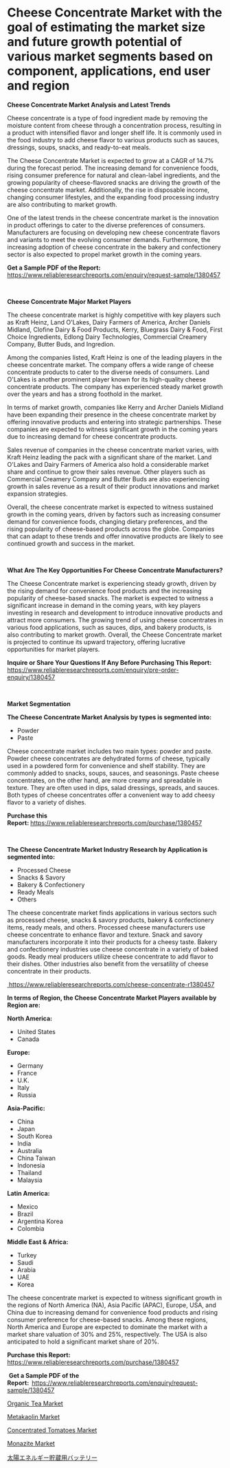 <p><h1>Cheese Concentrate Market with the goal of estimating the market size and future growth potential of various market segments based on component, applications, end user and region</h1></p><p><strong>Cheese Concentrate Market Analysis and Latest Trends</strong></p>
<p><p>Cheese concentrate is a type of food ingredient made by removing the moisture content from cheese through a concentration process, resulting in a product with intensified flavor and longer shelf life. It is commonly used in the food industry to add cheese flavor to various products such as sauces, dressings, soups, snacks, and ready-to-eat meals.</p><p>The Cheese Concentrate Market is expected to grow at a CAGR of 14.7% during the forecast period. The increasing demand for convenience foods, rising consumer preference for natural and clean-label ingredients, and the growing popularity of cheese-flavored snacks are driving the growth of the cheese concentrate market. Additionally, the rise in disposable income, changing consumer lifestyles, and the expanding food processing industry are also contributing to market growth.</p><p>One of the latest trends in the cheese concentrate market is the innovation in product offerings to cater to the diverse preferences of consumers. Manufacturers are focusing on developing new cheese concentrate flavors and variants to meet the evolving consumer demands. Furthermore, the increasing adoption of cheese concentrate in the bakery and confectionery sector is also expected to propel market growth in the coming years.</p></p>
<p><strong>Get a Sample PDF of the Report:&nbsp;</strong> <a href="https://www.reliableresearchreports.com/enquiry/request-sample/1380457">https://www.reliableresearchreports.com/enquiry/request-sample/1380457</a></p>
<p>&nbsp;</p>
<p><strong>Cheese Concentrate Major Market Players</strong></p>
<p><p>The cheese concentrate market is highly competitive with key players such as Kraft Heinz, Land O'Lakes, Dairy Farmers of America, Archer Daniels Midland, Clofine Dairy & Food Products, Kerry, Bluegrass Dairy & Food, First Choice Ingredients, Edlong Dairy Technologies, Commercial Creamery Company, Butter Buds, and Ingredion. </p><p>Among the companies listed, Kraft Heinz is one of the leading players in the cheese concentrate market. The company offers a wide range of cheese concentrate products to cater to the diverse needs of consumers. Land O'Lakes is another prominent player known for its high-quality cheese concentrate products. The company has experienced steady market growth over the years and has a strong foothold in the market.</p><p>In terms of market growth, companies like Kerry and Archer Daniels Midland have been expanding their presence in the cheese concentrate market by offering innovative products and entering into strategic partnerships. These companies are expected to witness significant growth in the coming years due to increasing demand for cheese concentrate products.</p><p>Sales revenue of companies in the cheese concentrate market varies, with Kraft Heinz leading the pack with a significant share of the market. Land O'Lakes and Dairy Farmers of America also hold a considerable market share and continue to grow their sales revenue. Other players such as Commercial Creamery Company and Butter Buds are also experiencing growth in sales revenue as a result of their product innovations and market expansion strategies.</p><p>Overall, the cheese concentrate market is expected to witness sustained growth in the coming years, driven by factors such as increasing consumer demand for convenience foods, changing dietary preferences, and the rising popularity of cheese-based products across the globe. Companies that can adapt to these trends and offer innovative products are likely to see continued growth and success in the market.</p></p>
<p>&nbsp;</p>
<p><strong>What Are The Key Opportunities For Cheese Concentrate Manufacturers?</strong></p>
<p><p>The Cheese Concentrate market is experiencing steady growth, driven by the rising demand for convenience food products and the increasing popularity of cheese-based snacks. The market is expected to witness a significant increase in demand in the coming years, with key players investing in research and development to introduce innovative products and attract more consumers. The growing trend of using cheese concentrates in various food applications, such as sauces, dips, and bakery products, is also contributing to market growth. Overall, the Cheese Concentrate market is projected to continue its upward trajectory, offering lucrative opportunities for market players.</p></p>
<p><strong>Inquire or Share Your Questions If Any Before Purchasing This Report:</strong> <a href="https://www.reliableresearchreports.com/enquiry/pre-order-enquiry/1380457">https://www.reliableresearchreports.com/enquiry/pre-order-enquiry/1380457</a></p>
<p>&nbsp;</p>
<p><strong>Market Segmentation</strong></p>
<p><strong>The Cheese Concentrate Market Analysis by types is segmented into:</strong></p>
<p><ul><li>Powder</li><li>Paste</li></ul></p>
<p><p>Cheese concentrate market includes two main types: powder and paste. Powder cheese concentrates are dehydrated forms of cheese, typically used in a powdered form for convenience and shelf stability. They are commonly added to snacks, soups, sauces, and seasonings. Paste cheese concentrates, on the other hand, are more creamy and spreadable in texture. They are often used in dips, salad dressings, spreads, and sauces. Both types of cheese concentrates offer a convenient way to add cheesy flavor to a variety of dishes.</p></p>
<p><strong>Purchase this Report:&nbsp;</strong><a href="https://www.reliableresearchreports.com/purchase/1380457">https://www.reliableresearchreports.com/purchase/1380457</a></p>
<p>&nbsp;</p>
<p><strong>The Cheese Concentrate Market Industry Research by Application is segmented into:</strong></p>
<p><ul><li>Processed Cheese</li><li>Snacks & Savory</li><li>Bakery & Confectionery</li><li>Ready Meals</li><li>Others</li></ul></p>
<p><p>The cheese concentrate market finds applications in various sectors such as processed cheese, snacks & savory products, bakery & confectionery items, ready meals, and others. Processed cheese manufacturers use cheese concentrate to enhance flavor and texture. Snack and savory manufacturers incorporate it into their products for a cheesy taste. Bakery and confectionery industries use cheese concentrate in a variety of baked goods. Ready meal producers utilize cheese concentrate to add flavor to their dishes. Other industries also benefit from the versatility of cheese concentrate in their products.</p></p>
<p><a href="https://www.reliableresearchreports.com/cheese-concentrate-r1380457">&nbsp;https://www.reliableresearchreports.com/cheese-concentrate-r1380457</a></p>
<p><strong>In terms of Region, the Cheese Concentrate Market Players available by Region are:</strong></p>
<p>
    <p> <strong> North America: </strong>
        <ul>
            <li>United States</li>
            <li>Canada</li>
        </ul>
        </p> 
    <p> <strong> Europe: </strong>
        <ul>
            <li>Germany</li>
            <li>France</li>
            <li>U.K.</li>
            <li>Italy</li>
            <li>Russia</li>
        </ul>
        </p> 
    <p> <strong> Asia-Pacific: </strong>
        <ul>
            <li>China</li>
            <li>Japan</li>
            <li>South Korea</li>
            <li>India</li>
            <li>Australia</li>
            <li>China Taiwan</li>
            <li>Indonesia</li>
            <li>Thailand</li>
            <li>Malaysia</li>
        </ul>
        </p> 
    <p> <strong> Latin America: </strong>
        <ul>
            <li>Mexico</li>
            <li>Brazil</li>
            <li>Argentina Korea</li>
            <li>Colombia</li>
        </ul>
        </p> 
    <p> <strong> Middle East & Africa: </strong>
        <ul>
            <li>Turkey</li>
            <li>Saudi</li>
            <li>Arabia</li>
            <li>UAE</li>
            <li>Korea</li>
        </ul>
    </p>
    </p>
<p><p>The cheese concentrate market is expected to witness significant growth in the regions of North America (NA), Asia Pacific (APAC), Europe, USA, and China due to increasing demand for convenience food products and rising consumer preference for cheese-based snacks. Among these regions, North America and Europe are expected to dominate the market with a market share valuation of 30% and 25%, respectively. The USA is also anticipated to hold a significant market share of 20%.</p></p>
<p><strong>Purchase this Report: </strong><a href="https://www.reliableresearchreports.com/purchase/1380457">https://www.reliableresearchreports.com/purchase/1380457</a></p>
<p>&nbsp;<strong>Get a Sample PDF of the Report:&nbsp;&nbsp;</strong><a href="https://www.reliableresearchreports.com/enquiry/request-sample/1380457">https://www.reliableresearchreports.com/enquiry/request-sample/1380457</a></p>
<p><strong></strong></p>
<p><p><a href="https://github.com/jaidynmorantestelletmjzya/Market-Research-Report-List-2/blob/main/organic-tea-market.md">Organic Tea Market</a></p><p><a href="https://issuu.com/reportprime-2/docs/metakaolin-market-size-2030.pptx">Metakaolin Market</a></p><p><a href="https://github.com/ruddyyedelwadw/Market-Research-Report-List-2/blob/main/concentrated-tomatoes-market.md">Concentrated Tomatoes Market</a></p><p><a href="https://issuu.com/reportprime-2/docs/monazite-market-size-2030.pptx">Monazite Market</a></p><p><a href="https://github.com/nxboeu02965442/Market-Research-Report-List-1/blob/main/218577619409.md">太陽エネルギー貯蔵用バッテリー</a></p></p>